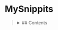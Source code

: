 # MySnippits
> <details>
>  <summary>## Contents</summary>
> 
>> | [About](https://github.com/mmmoore1313/MySnippits#about) | [Technologies Used](https://github.com/mmmoore1313/MySnippits#technologies-employed) |
>> |--|--|
>> | [Future Iterations](https://github.com/mmmoore1313/MySnippits#future-iterations) | [Links](https://github.com/mmmoore1313/MySnippits#links) |
> </detils>
>
>
> <details>
>  <summary>## About</summary>
>
>> This is the repository containing templates and snippits of code that I use often. It will be updated as often as I learn new pieces of code.
>> ###### [(Return to top)](https://github.com/mmmoore1313/MySnippits#mysnippits)
> </details>
>
> ## Technologies Employed
>> | **General Development** | **[Client]() Development** | **[API]() Development** | **Deployment** |
>> |--|--|--|--|
>> | [Technology Name](docs) | [Technology Name](docs) | [Technology Name](docs) | [Technology Name](docs) |
>
>
> ###### [(Return to top)](https://github.com/mmmoore1313/MySnippits#mysnippits)
>
> ## Future Iterations
> <!-- Desctiption -->
>
>
> ###### [(Return to top)](https://github.com/mmmoore1313/MySnippits#mysnippits)
>
> ## Links
>> | | **Deployed Sites** | **Repositories** |
>> |--|--|--|
>> | Front End App: | [appUrl](appUrl) | [appRepositoryUrl](appRepositoryUrl)|
>> | Database App | [dbUrl](dbUrl) | [dbRepositoryUrl](dbRepositoryUrl) |
>
> ###### [(Return to top)](https://github.com/mmmoore1313/MySnippits#mysnippits)
>